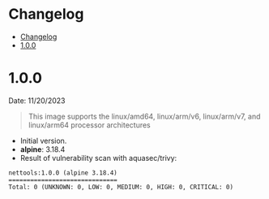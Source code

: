 # Changelog

<!-- TOC -->

- [Changelog](#changelog)
- [1.0.0](#100)

<!-- TOC -->

# 1.0.0

Date: 11/20/2023

> This image supports the linux/amd64, linux/arm/v6, linux/arm/v7, and linux/arm64 processor architectures

* Initial version.
* **alpine**: 3.18.4
* Result of vulnerability scan with aquasec/trivy:

```
nettools:1.0.0 (alpine 3.18.4)
==============================
Total: 0 (UNKNOWN: 0, LOW: 0, MEDIUM: 0, HIGH: 0, CRITICAL: 0)
```
